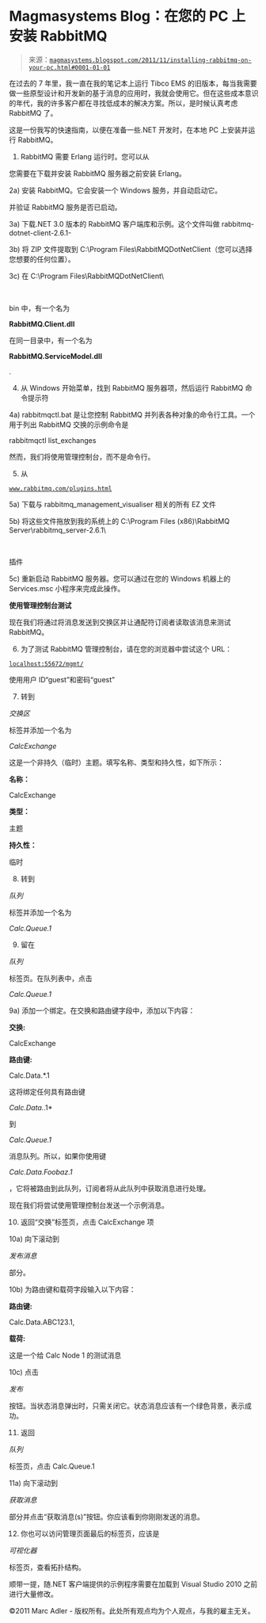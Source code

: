 <!--yml

类别：未分类

日期：2024-05-18 04:48:51

-->

# Magmasystems Blog：在您的 PC 上安装 RabbitMQ

> 来源：[`magmasystems.blogspot.com/2011/11/installing-rabbitmq-on-your-pc.html#0001-01-01`](http://magmasystems.blogspot.com/2011/11/installing-rabbitmq-on-your-pc.html#0001-01-01)

在过去的 7 年里，我一直在我的笔记本上运行 Tibco EMS 的旧版本，每当我需要做一些原型设计和开发新的基于消息的应用时，我就会使用它。但在这些成本意识的年代，我的许多客户都在寻找低成本的解决方案。所以，是时候认真考虑 RabbitMQ 了。

这是一份我写的快速指南，以便在准备一些.NET 开发时，在本地 PC 上安装并运行 RabbitMQ。

1) RabbitMQ 需要 Erlang 运行时。您可以从

您需要在下载并安装 RabbitMQ 服务器之前安装 Erlang。

2a) 安装 RabbitMQ。它会安装一个 Windows 服务，并自动启动它。

并验证 RabbitMQ 服务是否已启动。

3a) 下载.NET 3.0 版本的 RabbitMQ 客户端库和示例。这个文件叫做 rabbitmq-dotnet-client-2.6.1-

3b) 将 ZIP 文件提取到 C:\Program Files\RabbitMQDotNetClient（您可以选择您想要的任何位置）。

3c) 在 C:\Program Files\RabbitMQDotNetClient\

<wbr>

bin 中，有一个名为

**RabbitMQ.Client.dll**

在同一目录中，有一个名为

**RabbitMQ.ServiceModel.dll**

.

4) 从 Windows 开始菜单，找到 RabbitMQ 服务器项，然后运行 RabbitMQ 命令提示符

4a) rabbitmqctl.bat 是让您控制 RabbitMQ 并列表各种对象的命令行工具。一个用于列出 RabbitMQ 交换的示例命令是

rabbitmqctl list_exchanges

然而，我们将使用管理控制台，而不是命令行。

5) 从

[`www.rabbitmq.com/plugins.html`](http://www.rabbitmq.com/plugins.html)

5a) 下载与 rabbitmq_management_visualiser 相关的所有 EZ 文件

5b) 将这些文件拖放到我的系统上的 C:\Program Files (x86)\RabbitMQ Server\rabbitmq_server-2.6.1\

<wbr>

插件

5c) 重新启动 RabbitMQ 服务器。您可以通过在您的 Windows 机器上的 Services.msc 小程序来完成此操作。

**使用管理控制台测试**

现在我们将通过将消息发送到交换区并让通配符订阅者读取该消息来测试 RabbitMQ。

6) 为了测试 RabbitMQ 管理控制台，请在您的浏览器中尝试这个 URL：

[`localhost:55672/mgmt/`](http://localhost:55672/mgmt/)

使用用户 ID“guest”和密码“guest”

7) 转到

*交换区*

标签并添加一个名为

*CalcExchange*

这是一个非持久（临时）主题。填写名称、类型和持久性，如下所示：

**名称：**

CalcExchange

**类型：**

主题

**持久性：**

临时

8) 转到

*队列*

标签并添加一个名为

*Calc.Queue.1*

9) 留在

*队列*

标签页。在队列表中，点击

*Calc.Queue.1*

9a) 添加一个绑定。在交换和路由键字段中，添加以下内容：

**交换:**

CalcExchange

**路由键:**

Calc.Data.*.1

这将绑定任何具有路由键

*Calc.Data.*.1*

到

*Calc.Queue.1*

消息队列。所以，如果你使用键

*Calc.Data.Foobaz.1*

，它将被路由到此队列，订阅者将从此队列中获取消息进行处理。

现在我们将尝试使用管理控制台发送一个示例消息。

10) 返回“交换”标签页，点击 CalcExchange 项

10a) 向下滚动到

*发布消息*

部分。

10b) 为路由键和载荷字段输入以下内容：

**路由键:**

Calc.Data.ABC123.1,

**载荷:**

这是一个给 Calc Node 1 的测试消息

10c) 点击

*发布*

按钮。当状态消息弹出时，只需关闭它。状态消息应该有一个绿色背景，表示成功。

11) 返回

*队列*

标签页，点击 Calc.Queue.1

11a) 向下滚动到

*获取消息*

部分并点击“获取消息(s)”按钮。你应该看到你刚刚发送的消息。

12) 你也可以访问管理页面最后的标签页，应该是

*可视化器*

标签页，查看拓扑结构。

顺带一提，随.NET 客户端提供的示例程序需要在加载到 Visual Studio 2010 之前进行大量修改。

©2011 Marc Adler - 版权所有。此处所有观点均为个人观点，与我的雇主无关。

